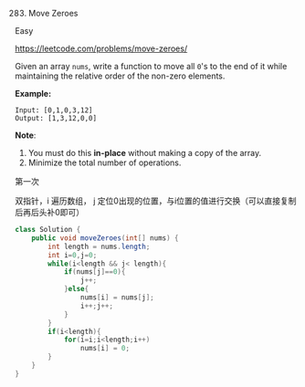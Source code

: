 283. Move Zeroes

Easy

https://leetcode.com/problems/move-zeroes/

Given an array `nums`, write a function to move all `0`'s to the end of it while maintaining the relative order of the non-zero elements.

**Example:**

```
Input: [0,1,0,3,12]
Output: [1,3,12,0,0]
```

**Note**:

1. You must do this **in-place** without making a copy of the array.
2. Minimize the total number of operations.



第一次

双指针，i 遍历数组， j 定位0出现的位置，与i位置的值进行交换（可以直接复制后再后头补0即可）

```java
class Solution {
    public void moveZeroes(int[] nums) {
        int length = nums.length;
        int i=0,j=0;
        while(i<length && j< length){
            if(nums[j]==0){
                j++;
            }else{
                nums[i] = nums[j];
                i++;j++;
            }
        }
        if(i<length){
            for(i=i;i<length;i++)
                nums[i] = 0;
        }
    }
}
```

